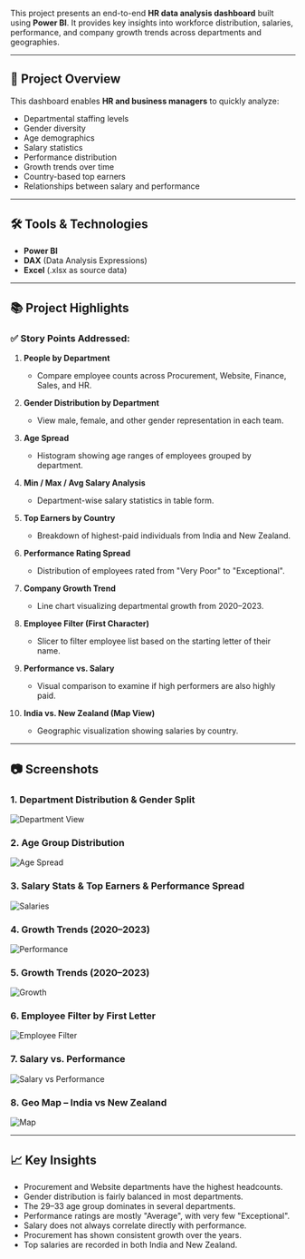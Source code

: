 This project presents an end-to-end **HR data analysis dashboard** built using **Power BI**. It provides key insights into workforce distribution, salaries, performance, and company growth trends across departments and geographies.

---

## 📁 Project Overview

This dashboard enables **HR and business managers** to quickly analyze:
- Departmental staffing levels
- Gender diversity
- Age demographics
- Salary statistics
- Performance distribution
- Growth trends over time
- Country-based top earners
- Relationships between salary and performance

---

## 🛠️ Tools & Technologies

- **Power BI**
- **DAX** (Data Analysis Expressions)
- **Excel** (.xlsx as source data)

---

## 📚 Project Highlights

### ✅ Story Points Addressed:

1. **People by Department**  
   - Compare employee counts across Procurement, Website, Finance, Sales, and HR.

2. **Gender Distribution by Department**  
   - View male, female, and other gender representation in each team.

3. **Age Spread**  
   - Histogram showing age ranges of employees grouped by department.

4. **Min / Max / Avg Salary Analysis**  
   - Department-wise salary statistics in table form.

5. **Top Earners by Country**  
   - Breakdown of highest-paid individuals from India and New Zealand.

6. **Performance Rating Spread**  
   - Distribution of employees rated from "Very Poor" to "Exceptional".

7. **Company Growth Trend**  
   - Line chart visualizing departmental growth from 2020–2023.

8. **Employee Filter (First Character)**  
   - Slicer to filter employee list based on the starting letter of their name.

9. **Performance vs. Salary**  
   - Visual comparison to examine if high performers are also highly paid.

10. **India vs. New Zealand (Map View)**  
    - Geographic visualization showing salaries by country.

---

## 📷 Screenshots

### 1. Department Distribution & Gender Split
![Department View](img%201.png)

### 2. Age Group Distribution
![Age Spread](img%202.png)

### 3. Salary Stats & Top Earners & Performance Spread
![Salaries](img%203.png)

### 4. Growth Trends (2020–2023)
![Performance](img%204.png)

### 5. Growth Trends (2020–2023)
![Growth](img%205.png)

### 6. Employee Filter by First Letter
![Employee Filter](img%206.png)

### 7. Salary vs. Performance
![Salary vs Performance](img%207.png)

### 8. Geo Map – India vs New Zealand
![Map](img%208.png)

---

## 📈 Key Insights

- Procurement and Website departments have the highest headcounts.
- Gender distribution is fairly balanced in most departments.
- The 29–33 age group dominates in several departments.
- Performance ratings are mostly "Average", with very few "Exceptional".
- Salary does not always correlate directly with performance.
- Procurement has shown consistent growth over the years.
- Top salaries are recorded in both India and New Zealand.
